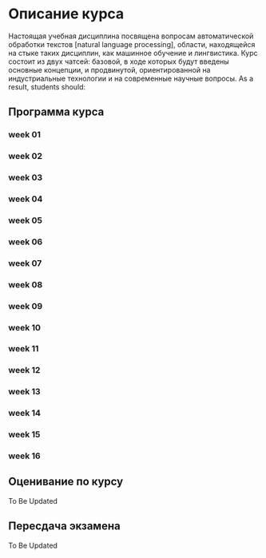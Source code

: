 # Описание курса

Настоящая учебная дисциплина посвящена вопросам автоматической обработки текстов [natural language processing], области, находящейся на стыке таких дисциплин, как машинное обучение и лингвистика. Курс состоит из двух чатсей: базовой, в ходе которых будут введены основные концепции, и продвинутой, ориентированной на индустриальные технологии и на современные научные вопросы.
As a result, students should:


## Программа курса

### week 01  
### week 02
### week 03
### week 04
### week 05
### week 06
### week 07
### week 08
### week 09
### week 10
### week 11
### week 12
### week 13
### week 14
### week 15
### week 16

## Оценивание по курсу 
To Be Updated

## Пересдача экзамена

To Be Updated